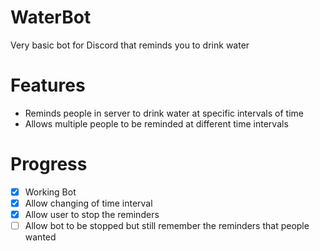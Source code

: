 # WaterBot
Very basic bot for Discord that reminds you to drink water

# Features
- Reminds people in server to drink water at specific intervals of time
- Allows multiple people to be reminded at different time intervals

# Progress
- [x] Working Bot
- [x] Allow changing of time interval
- [x] Allow user to stop the reminders
- [ ] Allow bot to be stopped but still remember the reminders that people wanted
